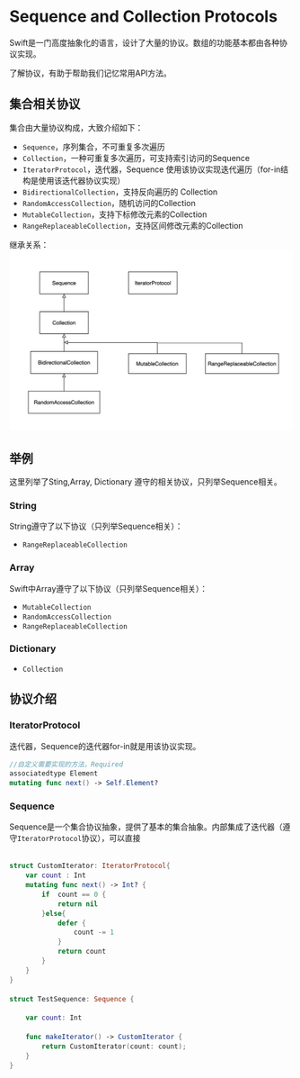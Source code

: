 # Sequence and Collection Protocols



Swift是一门高度抽象化的语言，设计了大量的协议。数组的功能基本都由各种协议实现。

了解协议，有助于帮助我们记忆常用API方法。



## 集合相关协议

集合由大量协议构成，大致介绍如下：

* `Sequence`，序列集合，不可重复多次遍历
* `Collection`，一种可重复多次遍历，可支持索引访问的Sequence
* `IteratorProtocol`，迭代器，Sequence 使用该协议实现迭代遍历（for-in结构是使用该迭代器协议实现）
* `BidirectionalCollection`，支持反向遍历的 Collection
* `RandomAccessCollection`，随机访问的Collection
* `MutableCollection`，支持下标修改元素的Collection
* `RangeReplaceableCollection`，支持区间修改元素的Collection



继承关系：
![](./img/sequence/Sequence.jpg)

## 举例

这里列举了Sting,Array, Dictionary 遵守的相关协议，只列举Sequence相关。

### String

String遵守了以下协议（只列举Sequence相关）：

* `RangeReplaceableCollection`



### Array

Swift中Array遵守了以下协议（只列举Sequence相关）：

* `MutableCollection`
* `RandomAccessCollection`
* `RangeReplaceableCollection`



### Dictionary

* `Collection`





## 协议介绍

### IteratorProtocol

迭代器，Sequence的迭代器for-in就是用该协议实现。

```swift
//自定义需要实现的方法，Required
associatedtype Element
mutating func next() -> Self.Element?
```



### Sequence

Sequence是一个集合协议抽象，提供了基本的集合抽象。内部集成了迭代器（遵守`IteratorProtocol`协议），可以直接

```swift

struct CustomIterator: IteratorProtocol{
    var count : Int
    mutating func next() -> Int? {
        if  count == 0 {
            return nil
        }else{
            defer {
                count -= 1
            }
            return count
        }
    }
}

struct TestSequence: Sequence {
    
    var count: Int
    
    func makeIterator() -> CustomIterator {
        return CustomIterator(count: count);
    }
}


```



